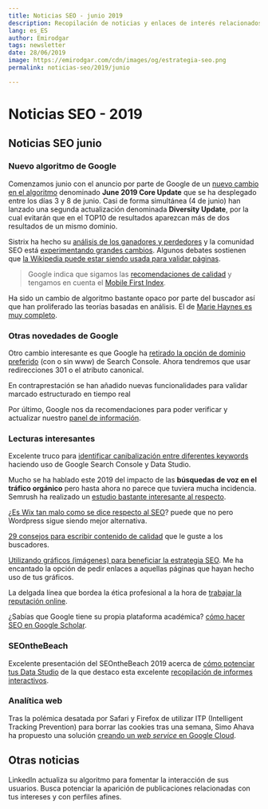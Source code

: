 ```yaml
---
title: Noticias SEO - junio 2019
description: Recopilación de noticias y enlaces de interés relacionados con el SEO y Marketing digital
lang: es_ES
author: Emirodgar
tags: newsletter
date: 28/06/2019
image: https://emirodgar.com/cdn/images/og/estrategia-seo.png
permalink: noticias-seo/2019/junio

---
```


# Noticias SEO - 2019


## Noticias SEO junio

### Nuevo algoritmo de Google

Comenzamos junio con el anuncio por parte de Google de un [nuevo cambio en el algoritmo](https://twitter.com/searchliaison/status/1135275028834947073) denominado **June 2019 Core Update** que se ha desplegado entre los días 3 y 8 de junio. Casi de forma simultánea (4 de junio) han lanzado una segunda actualización denominada **Diversity Update**, por la cual evitarán que en el TOP10 de resultados aparezcan más de dos resultados de un mismo dominio. 

Sistrix ha hecho su [análisis de los ganadores y perdedores](https://www.sistrix.com/blog/google-core-update-more-content-and-news-sites-affected/) y la comunidad SEO está [experimentando grandes cambios](https://www.seroundtable.com/google-june-2019-core-update-big-27682.html).  Algunos debates sostienen que [la Wikipedia puede estar siendo usada para validar páginas](https://www.searchenginejournal.com/google-june-update-wikipedia/313731/).

> Google indica que sigamos las [recomendaciones de calidad](https://static.googleusercontent.com/media/www.google.com/en//insidesearch/howsearchworks/assets/searchqualityevaluatorguidelines.pdf) y tengamos en cuenta el [Mobile First Index](https://developers.google.com/search/mobile-sites/mobile-first-indexing).

Ha sido un cambio de algoritmo bastante opaco por parte del buscador así que han proliferado las teorías basadas en análisis. El de [Marie Haynes es muy completo](https://www.mariehaynes.com/june-3-2019-core-quality-update/). 

### Otras novedades de Google

Otro cambio interesante es que Google ha [retirado la opción de dominio preferido](https://webmasters.googleblog.com/2019/06/bye-bye-preferred-domain-setting.html) (con o sin www) de Search Console. Ahora tendremos que usar redirecciones 301 o el atributo canonical.

En contraprestación se han añadido nuevas funcionalidades para validar marcado estructurado en tiempo real

<amp-twitter 
  width="375"
  height="472"
  layout="responsive"
  data-tweetid="1143162650332979202">
</amp-twitter>

Por último, Google nos da recomendaciones para poder verificar y actualizar nuestro [panel de información](https://support.google.com/knowledgepanel/answer/7534842?hl=es).

### Lecturas interesantes

Excelente truco para [identificar canibalización entre diferentes keywords](https://strategiq.co/how-to-identify-keyword-cannibalisation/) haciendo uso de Google Search Console y Data Studio.

Mucho se ha hablado este 2019 del impacto de las **búsquedas de voz en el tráfico orgánico** pero hasta ahora no parece que tuviera mucha incidencia. Semrush ha realizado un [estudio bastante interesante al respecto](https://www.semrush.com/blog/voice-search-study/).

¿[Es Wix tan malo como se dice respecto al SEO](https://ahrefs.com/blog/wix-seo/)? puede que no pero Wordpress sigue siendo mejor alternativa.

[29 consejos para escribir contenido de calidad](https://databox.com/seo-copywriting-tips) que le guste a los buscadores.

[Utilizando gráficos (imágenes) para beneficiar la estrategia SEO](https://www.semrush.com/blog/how-to-add-faq-schema-google-tag-manager). Me ha encantado la opción de pedir enlaces a aquellas páginas que hayan hecho uso de tus gráficos. 

La delgada línea que bordea la ética profesional a la hora de [trabajar la reputación online](https://www.buzzfeednews.com/article/craigsilverman/google-search-manipulation-online-reputation-expert).

¿Sabías que Google tiene su propia plataforma académica? [cómo hacer SEO en Google Scholar](https://www.distilled.net/resources/google-scholar-indexation-ranking/).

### SEOntheBeach

Excelente presentación del SEOntheBeach 2019 acerca de [cómo potenciar tus Data Studio](https://es.slideshare.net/Memoriq/data-studio-al-rescate-seonthebeach-2019) de la que destaco esta excelente [recopilación de informes interactivos](https://datastudio.google.com/u/0/reporting/0B2lgFyX5qOqhbFE5RllsdFdtMXc/page/RKdH).

### Analítica web

Tras la polémica desatada por Safari y Firefox de utilizar ITP (Intelligent Tracking Prevention) para borrar las cookies tras una semana, Simo Ahava ha propuesto una solución [creando un *web service* en Google Cloud](https://www.simoahava.com/google-cloud/create-cookie-rewrite-web-service-google-cloud/).

## Otras noticias

LinkedIn actualiza su algoritmo para fomentar la interacción de sus usuarios. Busca potenciar la aparición de publicaciones relacionadas con tus intereses y con perfiles afines.

<amp-twitter 
  width="375"
  height="472"
  layout="responsive"
  data-tweetid="1143501025866899456">
</amp-twitter>

<!--stackedit_data:
eyJoaXN0b3J5IjpbLTcxMjA4NTc1NSw4MDIxNzE5MzddfQ==
-->